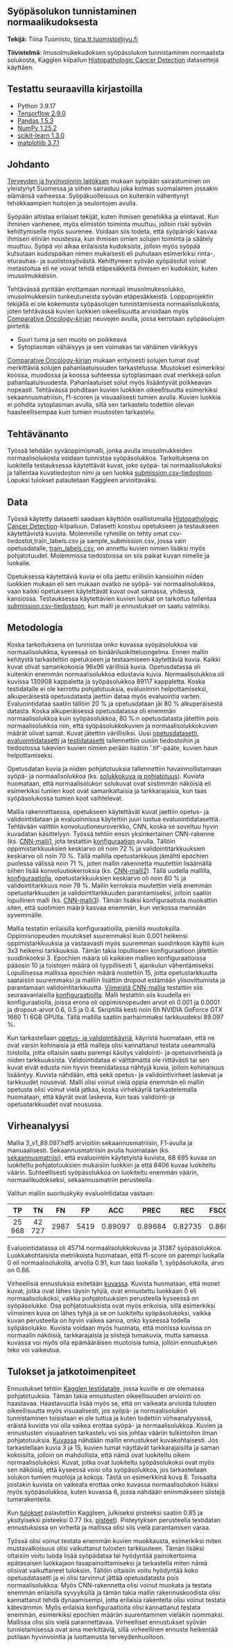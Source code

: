 ## Syöpäsolukon tunnistaminen normaalikudoksesta

**Tekijä:** Tiina Tuomisto, tiina.tt.tuomisto@jyu.fi

**Tiivistelmä**: Imusolmukekudoksen syöpäsolukon tunnistaminen normaalista solukosta, Kagglen kilpailun [Histopathologic Cancer Detection](https://www.kaggle.com/competitions/histopathologic-cancer-detection/overview) datasettejä käyttäen.


## Testattu seuraavilla kirjastoilla

- Python 3.9.17
- [Tensorflow 2.9.0](https://www.tensorflow.org/overview/?hl=fi)
- [Pandas  1.5.3](https://pandas.pydata.org/)
- [NumPy 1.25.2](https://numpy.org/)
- [scikit-learn  1.3.0](https://scikit-learn.org/)
- [matplotlib 3.7.1](https://matplotlib.org/)

## Johdanto
[Terveyden ja hyvinvoinnin laitoksen](https://thl.fi/fi/web/kansantaudit/syopa) mukaan syöpään sairastuminen on yleistynyt Suomessa ja siihen sairastuu joka kolmas suomalainen jossakin elämänsä vaiheessa. Syöpäkuolleisuus on kuitenkin vähentynyt tehokkaampien hoitojen ja seulontojen avulla.

Syöpään altistaa erilaiset tekijät, kuten ihmisen genetiikka ja elintavat. Kun ihminen vanhenee, myös elimistön toiminta muuttuu, jolloin riski syövän kehittymiselle myös suurenee. Voidaan siis todeta, että syöpäriski kasvaa ihmisen eliniän noustessa, kun ihmisen omien solujen toiminta ja säätely muuttuu. Syöpä voi alkaa erilaisista kudoksista, jolloin myös syöpää kutsutaan kudospaikan nimen mukaisesti eli puhutaan esimerkiksi rinta-, eturauhas- ja suolistosyövästä. Kehittyneen syövän syöpäsolut voivat metastoitua eli ne voivat tehdä etäpesäkkeitä ihmisen eri kudoksiin, kuten imusolmukkeisiin. 

Tehtävässä pyritään erottamaan normaali imusolmukesolukko, imusolmukkeisiin tunkeutuneista syövän etäpesäkkeistä. Loppuprojektin tekijällä ei ole kokemusta syöpäsolujen tunnistamisesta normaalisolukosta, joten tehtävässä kuvien luokkien oikeellisuutta arvioidaan myös [Comparative Oncology-kirjan](https://www.ncbi.nlm.nih.gov/books/NBK9553/) neuvojen avulla, jossa kerrotaan syöpäsolujen piirteitä:
- Suuri tuma ja sen muoto on poikkeava
- Sytoplasman vähäisyys ja sen voimakas tai vähäinen värikkyys

[Comparative Oncology-kirjan](https://www.ncbi.nlm.nih.gov/books/NBK9553/) mukaan erityisesti solujen tumat ovat merkittäviä solujen pahanlaatuisuuden tarkastelussa. Muutokset esimerkiksi koossa, muodossa ja koossa suhteessa sytoplasmaan ovat merkkejä solun pahanlaatuisuudesta. Pahanlaatuiset solut myös lisääntyvät poikkeavan nopeasti. Tehtävässä pohditaan kuvien luokkien oikeellisuutta esimerkiksi sekaannusmatriisin, f1-scoren ja visuaalisesti tumien avulla. Kuvien luokkia ei pohdita sytoplasman avulla, sillä sen tarkastelu todettiin olevan haasteellisempaa kuin tumien muutosten tarkastelu.




## Tehtävänanto

Työssä tehdään syväoppimismalli, jonka avulla imusolmukkeiden normaalisolukosta voidaan tunnistaa syöpäsolukkoa. Tarkoituksena on luokitella testauksessa käytettävät kuvat, joko syöpä- tai normaalisolukoksi ja tallentaa kuvatiedoston nimi ja sen luokka [submission.csv-tiedostoon](./gs_dnn_ensemble_20231210T1624/submission/submission.csv). Lopuksi tulokset palautetaan Kaggleen arvioitavaksi. 

## Data

Työssä käytetty datasetti saadaan käyttöön osallistumalla [Histopathologic Cancer Detection](https://www.kaggle.com/competitions/histopathologic-cancer-detection/overview)-kilpailuun. Datasetti koostuu opetukseen ja testaukseen käytettävistä kuvista. Molemmille ryhmille on tehty omat csv-tiedostot,train_labels.csv ja sample_submission.csv, jossa vain opetusdatalle, [train_labels.csv](./histopathologic-cancer-detection/train_labels.csv), on annettu kuvien nimien lisäksi myös pohjatotuudet. Molemmissa tiedostoissa on siis paikat kuvan nimelle ja luokalle. 

Opetuksessa käytettäviä kuvia ei olla jaettu erillisiin kansioihin niiden luokkien mukaan eli sen mukaan ovatko ne syöpä- vai normaalisolukkoa, vaan kaikki opetukseen käytettävät kuvat ovat samassa, yhdessä, kansiossa. Testauksessa käytettävien kuvien luokat on tarkoitus tallentaa [submission.csv-tiedostoon](./gs_dnn_ensemble_20231210T1624/submission/submission.csv), kun malli ja ennustukset on saatu valmiiksi.



## Metodologia

Koska tarkoituksena on tunnistaa onko kuvassa syöpäsolukkoa vai normaalisolukkoa, kyseessä on binääriluokitteluongelma. Ennen mallin kehitystä tarkasteltiin opetukseen ja testaamiseen käytettäviä kuvia. Kaikki kuvat olivat samankokoisia 96x96 värillisiä kuvia. Opetusdatassa oli kuitenkin enemmän normaalisolukkoa edustavia kuvia. Normaalisolukkoa oli kuvissa 130908 kappaletta ja syöpäsolukkoa 89117 kappaletta. Koska testidatalle ei ole kerrottu pohjatotuuksia, evaluoinnin helpottamiseksi, alkuperäisestä opetusdatasta jaettiin dataa myös evaluointia varten. Evaluointidataa saatiin tällöin 20 % ja opetusdataan jäi 80 % alkuperäisestä datasta. Koska alkuperäisessä opetusdatassa oli enemmän normaalisolukkoa kuin syöpäsolukkoa, 80 %:n opetusdatasta jätettiin pois normaalisolukkoa niin, että syöpäsolukkokuvien ja normaalisolukkokuvien määrät olivat samat. Kuvat jätettiin värillisiksi. Uusi [opetusdatasetti](./histopathologic-cancer-detection/train_data.csv), [evaluointidatasetti](./histopathologic-cancer-detection/eval_data.csv) ja [testidatasetti](./histopathologic-cancer-detection/test_data.csv) tallennettiin uusiin tiedostoihin ja tiedostossa lukevien kuvien nimien perään lisätiin '.tif'-pääte, kuvien haun helpottamiseksi. 

Opetusdatan kuvia ja niiden pohjatotuuksia tallennettiin havainnollistamaan syöpä- ja normaalisolukkoa (ks. [solukkokuva ja pohjatotuus](./data_pics/gt_examples_traindata.png)). Kuvista huomataan, että normaalisolukon solukuvat ovat siistimmän näköisiä eli esimerkiksi tumien koot ovat samankaltaisia ja tarkkarajaisia, kun taas syöpäsolukossa tumien koot vaihtelevat. 


Mallia rakennettaessa, opetukseen käytettävät kuvat jaettiin opetus- ja validointidataan ja evaluoinnissa käytettiin juuri luotua evaluointidatasettiä. Tehtävään valittiin konvoluutioneuroverkko, CNN, koska se soveltuu hyvin kuvadatan käsittelyyn. Työssä tehtiin ensin yksinkertainen CNN-rakenne (ks. [CNN-malli1](./gs_dnn_ensemble_20231206T1547/model_infos/CNN-1.png), jota testattiin [konfiguraation](./gs_dnn_ensemble_20231206T1547/all_config.txt) avulla. Tällöin oppimistarkkuuksien keskiarvo oli noin 72 % ja validointitarkkuuksien keskiarvo oli noin 70 %. Tällä mallilla opetustarkkuus jämähti epochien puolessa välissä noin 71 %, joten mallin rakennetta muutettiin lisäämällä siihen lisää konvoluutiokerroksia (ks. [CNN-malli2](./gs_dnn_ensemble_20231206T1805/model_infos/CNN-1.png)). Tällä uudella mallilla, [konfiguraatiolla](./gs_dnn_ensemble_20231206T1805/all_config.txt), opetustarkkuuksien keskiarvo oli noin 80 % ja validointitarkkuus noin 78 %. Mallin kerroksia muutettiin vielä enemmän opetustarkkuuden ja validointitarkkuuden parantamiseksi, jolloin saatiin lopullinen malli (ks. [CNN-malli3](./gs_dnn_ensemble_20231210T1624/model_infos/CNN-3.png)). Tämän lisäksi konfiguraatiota muokattiin siten, että suotimien määrä kasvaa enemmän, kun verkossa mennään syvemmälle.

Mallia testatiin erilaisilla konfiguraatioilla, pienillä muutoksilla. Oppimisnopeuden muutokset suuremmaksi kuin 0.001 heikensi oppimistarkkuuksia ja vastaavasti myös suuremman suodinkoon käyttö kuin 3x3 heikensi tarkkuuksia. Tämän takia lopulliseen konfiguraatioon jätettiin suodinkooksi 3. Epochien määrä oli kaikkien mallien konfiguraatioissa pääosin 10 ja toistojen määrä oli tyypillisesti 1, ajankulun vähentämiseksi. Lopullisessa mallissa epochien määrä nostettiin 15, jotta opetustarkkuutta saataisiin suuremmaksi ja malliin lisättiin dropout estämään ylisovittumista ja parantamaan validointitarkkuutta. [Viimeistä CNN-mallia](./gs_dnn_ensemble_20231210T1624/model_infos/CNN-3.png) testattiin siis seuraavanlaisilla [konfiguraatioilla](./param_grid.txt). Malli testattiin siis kuudella eri konfiguraatiolla, joissa erona oli oppimisnopeuden arvot eli 0.001 ja 0.0001 ja dropout-arvot 0.6, 0.5 ja 0.4. Skriptillä kesti noin 6h NVIDIA GeForce GTX 1660 Ti 6GB GPUlla. Tällä mallilla saatiin parhaimmaksi tarkkuudeksi 89.097 %. 

Kun tarkastellaan [opetus- ja validointikäyriä](./gs_dnn_ensemble_20231210T1624/learning_curves.pdf), käyristä huomataan, että ne ovat varsin kohinaisia ja että malleja olisi kannattanut testata useammalla toistolla, jotta oltaisiin saatu parempi käsitys validointi- ja opetusvirheistä ja niiden tarkkuuksista. Validointidataa ei välttämättä ole riittävästi tai sen kuvat eivät edusta niin hyvin treenidatassa nähtyjä kuvia, jolloin kohinaisuus lisääntyy. Kuvista nähdään, että sekä opetus- ja validointivirheet laskevat ja tarkkuudet nousevat. Malli olisi voinut vielä oppia enemmän eli mallin opetusta olisi voinut vielä jatkaa, koska virhekäyriä tarkastelemalla huomataan, että käyrät ovat laskevia, kun taas validointi-ja opetustarkkuudet ovat nousussa. 


## Virheanalyysi
Mallia 3_v1_89.097.hdf5 arvioitiin sekaannusmatriisin, F1-avulla ja manuaalisesti. Sekaannusmatriisin avulla huomataan (ks. [sekaannusmatriisi](./gs_dnn_ensemble_20231210T1624/diagnostic_pics/gt_and_preds_distribution.png)), että evaluointiin käytetyistä kuvista, 68 695 kuvaa on luokiteltu pohjatotuuksien mukaisiin luokkiin ja että 8406 kuvaa luokiteltu väärin. Suhteellisesti syöpäsolukkoa on luokiteltu enemmän väärin, normaalikudokseksi, sekaannusmatriin perusteella.

Valitun mallin suorituskyky evaluointidataa vastaan:

| TP | TN | FN | FP | ACC | PREC | REC | FSCORE
| :-: | :-: | :-: | :-: | :-: | :-: | :-: | :-: |
| 25 968 | 42 727 | 2987 | 5419 | 0.89097 | 0.89684 | 0.82735 | 0.86069 |


Evaluointidatassa oli 45714 normaalisolukkokuvaa ja 31387 syöpäsolukkoa. Luokkakohtaisista metriikoista huomataan, että f1-score on parempi luokalla 0 eli normaalisolukolla, arvolla 0.91, kun taas luokalla 1, syöpäsolukolla, arvo on 0.86.  

Virheellisiä ennustuksia esitetään [kuvassa](./gs_dnn_ensemble_20231210T1624/diagnostic_pics/misclassified_examples.png). Kuvista huomataan, että monet kuvat, jotka ovat lähes täysin tyhjiä, ovat ennustettu luokkaan 0 eli normaalisolukoksi, vaikka pohjatotuuksien perusteella kyseessä on syöpäsolukko. Osa pohjatotuuksista ovat myös erikoisia, sillä esimerkiksi viimeinen kuva on lähes tyhjä ja se on luokiteltu syöpäsolukoksi, vaikka kuvan perusteella on hyvin vaikea sanoa, onko kyseessä todella syöpäsolukko. Kuvista voidaan myös huomata, että monissa kuvissa on normaalin näköisiä, tarkkarajaisia ja siistejä tumakuvia, mutta samassa kuvassa voi myös olla epämääräisen muotoisia tumia, jolloin ennustuksen teko voi vaikeutua.




## Tulokset ja jatkotoimenpiteet

Ennustukset tehtiin [Kagglen testidatalle](./histopathologic-cancer-detection/test_data.csv), jossa kuville ei ole olemassa pohjatotuuksia.
Tämän takia ennustusten oikeellisuuden arviointi on haastavaa. Haastavuutta lisää myös se, että on vaikeata arvioida tulosten oikeellisuutta myös visuaalisesti, jos syöpä- ja normaalisolukon tunnistaminen toisistaan ei ole tuttua ja kuten todettiin virheanalyysissä, eräistä kuvista voi olla vaikea erottaa syöpä- ja normaalisolukkoa. Kuvien ja ennustusten visuaalinen tarkastelu voi siis johtaa vääriin tulkintoihin ilman pohjatotuuksia. [Kuvassa](./gs_dnn_ensemble_20231210T1624/unseen_prediction_pics/preds_examples_unseentest.png) nähdään mallin ennustukset kuvakohtaisesti. Jos tarkastellaan kuvia 3 ja 15, kuvien tumat näyttävät tarkkarajaisilta ja saman kokoisilta, jolloin on mahdollista, että nämä ovat luokiteltu oikein normaalisolukoksi. Kuvat, jotka ovat luokiteltu syöpäsolukoksi ovat myös sen näköisiä, että kyseessä voisi olla syöpäsolukkoa, jos tarkastellaan solukon tumien muotoja ja kokoja. Tästä on esimerkkinä kuva 8. Toisaalta joistakin kuvista on vaikeata erottaa onko kuvassa normaalisolukon lisäksi myös syöpäsolukkoa, kuten kuvassa 6, jossa nähdään enimmäkseen siistejä tumarakenteita.

Kun [tulokset](./gs_dnn_ensemble_20231210T1624/submission/submission.csv) palautettiin Kaggleen, julkiseksi pisteeksi saatiin 0.85  ja yksityiseksi pisteeksi 0.77  (ks. [pisteet](./gs_dnn_ensemble_20231210T1624/Kaggle_submission_scores.png)). Pisteytyksen perusteella testidatan ennustuksissa on virheitä ja mallissa olisi siis vielä parantamisen varaa.  

Työssä olisi voinut testata enemmän kuvien muokkausta, esimerkiksi miten mustavalkoisuus olisi vaikuttanut tulosten tarkkuuteen. Tämän lisäksi oltaisiin voitu luoda lisää syöpädataa tai hyödyntää painokertoimia epätasaisen luokkajaon tasapainoittamiseksi ja tarkastella miten nämä olisivat vaikuttaneet tuloksiin.  Tällöin oltaisiin voitu hyödyntää koko opetusdatasetti ja ei olisi tarvinnut jättää opetusdatasta pois normaalisolukkoa. Myös CNN-rakennetta olisi voinut muokata ja testata enemmän erilaisilla syvyyksillä ja tämän takia mallin rakennuskoodista olisi kannattanut tehdä dynaamisempi, jotta erilaisia rakenteita olisi voinut testata kätevämmin. Myös erilaisia konfiguraatioita olisi kannattanut testata enemmän, esimerkiksi epochien määrän suurentaminen vieläkin isommaksi. Mallissa olisi siis vielä parannettavaa. Virheelliset ennustukset syövän tunnistamisessa ovat aina merkittäviä, sillä virheellinen ennuste heikentää potilaan hyvinvointia ja luottamusta terveydenhuoltoon. 